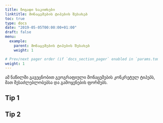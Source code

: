 ```yaml
---
title: ზოგადი საკითხები 
linktitle: მონაცემების ტიპების შესახებ
toc: true
type: docs
date: "2019-05-05T00:00:00+01:00"
draft: false
menu:
  example:
    parent: მონაცემების ტიპების შესახებ
    weight: 1

# Prev/next pager order (if `docs_section_pager` enabled in `params.toml`)
weight: 1
---
```


ამ ნაწილში გავეცნობით გეოგრაფიული მონაცემების კონკრეტულ ტიპებს, მათ შესაძლებლობებსა და გამოყენების ფორმებს. 

## Tip 1

## Tip 2

